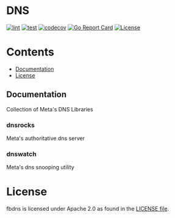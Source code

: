 # DNS
[![lint](https://github.com/facebookincubator/dns/actions/workflows/lint.yml/badge.svg)](https://github.com/facebookincubator/dns/actions/workflows/lint.yml)
[![test](https://github.com/facebookincubator/dns/actions/workflows/test.yml/badge.svg)](https://github.com/facebookincubator/dns/actions/workflows/test.yml)
[![codecov](https://codecov.io/gh/facebookincubator/dns/branch/main/graph/badge.svg?token=ZX57JNHD7G)](https://codecov.io/gh/facebookincubator/dns)
[![Go Report Card](https://goreportcard.com/badge/github.com/facebookincubator/dns/dnsrocks)](https://goreportcard.com/report/github.com/facebookincubator/dns/dnsrocks)
[![License](https://img.shields.io/badge/License-Apache_2.0-blue.svg)](https://opensource.org/licenses/Apache-2.0)


# Contents


- [Documentation](#Documentation)
- [License](#License)

## Documentation
Collection of Meta's DNS Libraries



### dnsrocks
Meta's authoritative dns server

### dnswatch
Meta's dns snooping utility

# License
fbdns is licensed under Apache 2.0 as found in the [LICENSE file](LICENSE).
